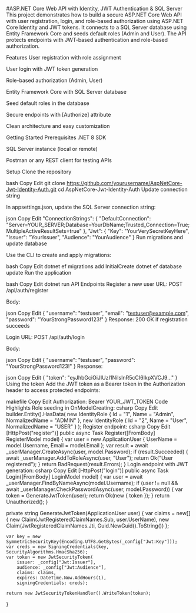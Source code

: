 #ASP.NET Core Web API with Identity, JWT Authentication & SQL Server
This project demonstrates how to build a secure ASP.NET Core Web API with user registration, login, and role-based authorization using ASP.NET Core Identity and JWT tokens. It connects to a SQL Server database using Entity Framework Core and seeds default roles (Admin and User). The API protects endpoints with JWT-based authentication and role-based authorization.

Features
User registration with role assignment

User login with JWT token generation

Role-based authorization (Admin, User)

Entity Framework Core with SQL Server database

Seed default roles in the database

Secure endpoints with [Authorize] attribute

Clean architecture and easy customization

Getting Started
Prerequisites
.NET 8 SDK

SQL Server instance (local or remote)

Postman or any REST client for testing APIs

Setup
Clone the repository

bash
Copy
Edit
git clone https://github.com/yourusername/AspNetCore-Jwt-Identity-Auth.git
cd AspNetCore-Jwt-Identity-Auth
Update connection string

In appsettings.json, update the SQL Server connection string:

json
Copy
Edit
"ConnectionStrings": {
  "DefaultConnection": "Server=YOUR_SERVER;Database=YourDbName;Trusted_Connection=True;MultipleActiveResultSets=true"
},
"Jwt": {
  "Key": "YourVerySecretKeyHere",
  "Issuer": "YourIssuer",
  "Audience": "YourAudience"
}
Run migrations and update database

Use the CLI to create and apply migrations:

bash
Copy
Edit
dotnet ef migrations add InitialCreate
dotnet ef database update
Run the application

bash
Copy
Edit
dotnet run
API Endpoints
Register a new user
URL: POST /api/auth/register

Body:

json
Copy
Edit
{
  "username": "testuser",
  "email": "testuser@example.com",
  "password": "YourStrongPassword123!"
}
Response: 200 OK if registration succeeds

Login
URL: POST /api/auth/login

Body:

json
Copy
Edit
{
  "username": "testuser",
  "password": "YourStrongPassword123!"
}
Response:

json
Copy
Edit
{
  "token": "eyJhbGciOiJIUzI1NiIsInR5cCI6IkpXVCJ9..."
}
Using the token
Add the JWT token as a Bearer token in the Authorization header to access protected endpoints:

makefile
Copy
Edit
Authorization: Bearer YOUR_JWT_TOKEN
Code Highlights
Role seeding in OnModelCreating:
csharp
Copy
Edit
builder.Entity<IdentityRole>().HasData(
    new IdentityRole { Id = "1", Name = "Admin", NormalizedName = "ADMIN" },
    new IdentityRole { Id = "2", Name = "User", NormalizedName = "USER" }
);
Register endpoint:
csharp
Copy
Edit
[HttpPost("register")]
public async Task<IActionResult> Register([FromBody] RegisterModel model)
{
    var user = new ApplicationUser { UserName = model.Username, Email = model.Email };
    var result = await _userManager.CreateAsync(user, model.Password);
    if (result.Succeeded)
    {
        await _userManager.AddToRoleAsync(user, "User");
        return Ok("User registered");
    }
    return BadRequest(result.Errors);
}
Login endpoint with JWT generation:
csharp
Copy
Edit
[HttpPost("login")]
public async Task<IActionResult> Login([FromBody] LoginModel model)
{
    var user = await _userManager.FindByNameAsync(model.Username);
    if (user != null && await _userManager.CheckPasswordAsync(user, model.Password))
    {
        var token = GenerateJwtToken(user);
        return Ok(new { token });
    }
    return Unauthorized();
}

private string GenerateJwtToken(ApplicationUser user)
{
    var claims = new[]
    {
        new Claim(JwtRegisteredClaimNames.Sub, user.UserName),
        new Claim(JwtRegisteredClaimNames.Jti, Guid.NewGuid().ToString())
    };

    var key = new SymmetricSecurityKey(Encoding.UTF8.GetBytes(_config["Jwt:Key"]));
    var creds = new SigningCredentials(key, SecurityAlgorithms.HmacSha256);
    var token = new JwtSecurityToken(
        issuer: _config["Jwt:Issuer"],
        audience: _config["Jwt:Audience"],
        claims: claims,
        expires: DateTime.Now.AddHours(1),
        signingCredentials: creds);

    return new JwtSecurityTokenHandler().WriteToken(token);
}
